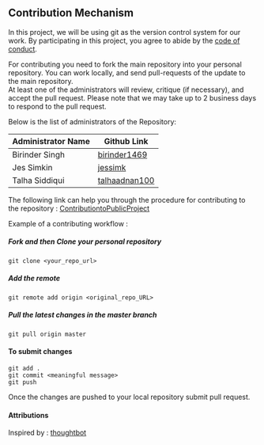 ## Contribution Mechanism

In this project, we will be using git as the version control system for our work. By participating in this project, you agree to abide by the [code of conduct](CODE_OF_CONDUCT.md).<br>

 For contributing you need to fork the main repository into your personal repository. You can work locally, and send pull-requests of the update to the main repository.
 <br> At least one of the administrators will review, critique (if necessary), and accept the pull request. Please note that we may take up to 2 business days to respond to the pull request.  

Below is the list of administrators of the Repository:

| Administrator Name                  | Github Link             |
| --------------------- |-----------------------|
| Birinder Singh | [birinder1469](https://github.com/Birinder1469) |
| Jes Simkin | [jessimk](https://github.com/jessimk) |
| Talha Siddiqui | [talhaadnan100](https://github.com/talhaadnan100) |

The following link can help you through the procedure for contributing to the repository : [ContributiontoPublicProject](https://egghead.io/series/how-to-contribute-to-an-open-source-project-on-github)

Example of a contributing workflow :

##### Fork and then Clone your personal repository

`git clone <your_repo_url>`

##### Add the remote

`git remote add origin <original_repo_URL>`

##### Pull the latest changes in the master branch
`git pull origin master`


#### To submit changes

`git add .` <br>
`git commit <meaningful message>` <br>
`git push` <br>

Once the changes are pushed to your local repository  submit pull request.

#### Attributions
Inspired by : [thoughtbot](https://github.com/thoughtbot/factory_bot_rails/blob/master/CONTRIBUTING.md)
